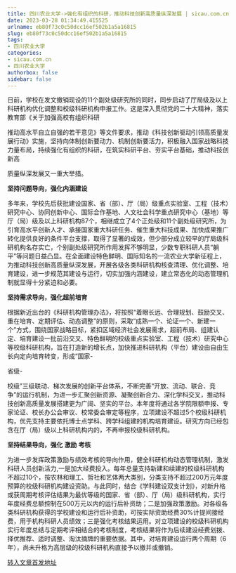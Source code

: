 ```yaml
---
title: 四川农业大学->强化有组织的科研，推动科技创新高质量纵深发展 | sicau.com.cn
date: 2023-03-28 01:34:49.415525
urlname: eb80f73c0c50dcc16ef502b1a5a16815
slug: eb80f73c0c50dcc16ef502b1a5a16815
tags: 
- 四川农业大学
categories:
- sicau.com.cn
- 四川农业大学
authorbox: false
sidebar: false
---
```

日前，学校在发文撤销现设的11个副处级研究所的同时，同步启动了厅局级及以上科研机构优化调整和校级科研机构申报工作。这是深入贯彻党的二十大精神，落实教育部《关于加强高校有组织科研

推动高水平自立自强的若干意见》等文件要求，推动《科技创新驱动引领高质量发展行动》实施，坚持向体制创新要动力、机制创新要活力，积极融入国家战略科技力量布局，持续强化有组织的科研，在筑实科研平台、夯实平台基础，推动科技创新高
<!--more-->
质量纵深发展又一重大举措。

**坚持问题导向，强化内涵建设**

多年来，学校先后获批建设国家、省（部）、厅（局）级重点实验室、工程（技术）研究中心、协同创新中心、国际合作基地、人文社会科学重点研究中心（基地）等厅（局）级及以上科研机构87个，相继成立了4个正处级和11个副处级研究所，为引育高水平创新人才、承接国家重大科研任务、催生重大科技成果、加快成果推广转化提供良好的条件平台支撑，取得了显著的成效，但少部分成立较早的厅局级科研机构名存实亡，个别副处级研究所作用发挥不够明显，少数专职科研人员“躺平”等问题日益凸显。在全面建设特色鲜明、国际知名的一流农业大学新征程上，为推动科技创新高质量纵深发展，开展各级各类科研机构核查清理、优化调整、培育建设，进一步规范其建设与运行，切实加强内涵建设，建立常态化的动态管理机制就显得十分紧迫和必要。

**坚持需求导向，强化超前培育**

根据新近出台的《科研机构管理办法》，将按照“着眼长远、合理规划、鼓励交叉、重在培育、定期评估、动态调整”的原则，采取“成熟一个、论证一个、新建一个”方式，围绕国家战略目标，紧扣区域经济社会发展需求，超前布局、组建认定、培育建设一批前沿交叉、特色鲜明的校级重点实验室、工程（技术）研究中心等校级科研机构，旨在打造新的增长点，加快推进科研机构（平台）建设由自由生长向定向培育转变，形成“国家-

省级-

校级”三级联动、梯次发展的创新平台体系，不断完善“开放、流动、联合、竞争”的运行机制，为进一步汇聚创新资源、凝聚创新合力、深化学科交叉，推动科技创新高质量发展搭建更为广阔、坚实的平台。本年度将通过各学院限额申报、专家论证、校长办公会审议、校常委会审定等程序，立项建设不超过5个校级科研机构，优先支持主要依托博士点学科、跨学科组建的机构培育建设。研究方向已经包含在厅（局）级以上科研机构内的，不再申报校级科研机构。

**坚持结果导向，强化** **激励** **考核**

为进一步发挥政策激励与绩效考核的导向作用，健全科研机构动态管理机制，激发科研人员创新活力,一是加大经费投入。每年总量支持新建和续建的校级科研机构不超过10个，按农林和理工、哲社和艺体两大类别，分类支持不超过200万元年度预算的校级科研机构建设资助。与此同时，结合《学科建设双支计划》，对新升格或获周期考核评估结果为最优等级的国家、省（部）、厅（局）级科研机构，实行年度经费总额控制在500万元以内的运行后补资助；二是加强政策激励。对各级各类科研机构获得的学校建设和运行后补资助，可按实际资助经费30%计提间接经费，用于机构科研人员绩效；三是强化考核结果运用。对立项建设的校级科研机构实行年度总结与定期考评相结合的考核制度，考核结果将作为后续建设经费划拨、择优推荐、适时调整、淘汰摘牌的重要依据。其中，对培育建设运行两个周期（6年），尚未升格为高层级的校级科研机构直接予以撤并或撤销。



[转入文章首发地址](https://news.sicau.edu.cn/info/1135/71544.htm)